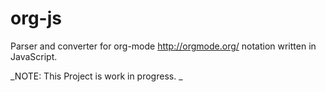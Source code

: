 org-js
======

Parser and converter for org-mode <http://orgmode.org/> notation written in JavaScript.

_NOTE: This Project is work in progress. _
